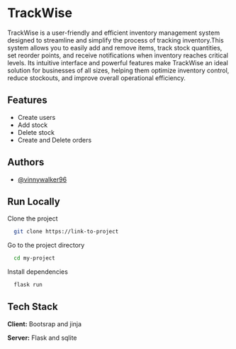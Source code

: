 
# TrackWise

TrackWise is a user-friendly and efficient inventory management system designed to streamline and simplify the process of tracking inventory.This system allows you to easily add and remove items, track stock quantities, set reorder points, and receive notifications when inventory reaches critical levels. Its intuitive interface and powerful features make TrackWise an ideal solution for businesses of all sizes, helping them optimize inventory control, reduce stockouts, and improve overall operational efficiency.


## Features

- Create users
- Add stock
- Delete stock
- Create and Delete orders


## Authors

- [@vinnywalker96](https://github.com/vinnywalker96)


## Run Locally

Clone the project

```bash
  git clone https://link-to-project
```

Go to the project directory

```bash
  cd my-project
```

Install dependencies

```bash
  flask run
```



## Tech Stack

**Client:** Bootsrap and jinja

**Server:** Flask and sqlite
